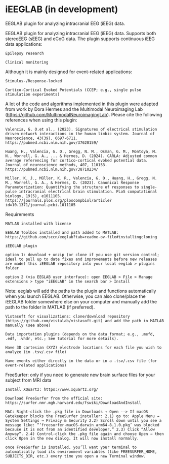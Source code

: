 # iEEGLAB (in development)

EEGLAB plugin for analyzing intracranial EEG (iEEG) data. 

EEGLAB plugin for analyzing intracranial EEG (iEEG) data. Supports both stereoEEG (sEEG) and eCoG data. The plugin supports continuous iEEG data applications:

    Epilepsy research

    Clinical monitoring

Although it is mainly designed for event-related applications:

    Stimulus-/Response-locked

    Cortico-Cortical Evoked Potentials (CCEP; e.g., single pulse stimulation experiments)

A lot of the code and algorithms implemented in this plugin were adapted from work by Dora Hermes and the Multimodal Neuroimaging Lab (https://github.com/MultimodalNeuroimagingLab). Please cite the following references when using this plugin:

    Valencia, G. O.et al., (2023). Signatures of electrical stimulation driven network interactions in the human limbic system. Journal of Neuroscience, 43(39), 6697-6711. https://pubmed.ncbi.nlm.nih.gov/37620159/

    Huang, H., Valencia, G. O., Gregg, N. M., Osman, G. M., Montoya, M. N., Worrell, G. A., ... & Hermes, D. (2024). CARLA: Adjusted common average referencing for cortico-cortical evoked potential data. Journal of neuroscience methods, 407, 110153. https://pubmed.ncbi.nlm.nih.gov/38710234/

    Miller, K. J., Müller, K. R., Valencia, G. O., Huang, H., Gregg, N. M., Worrell, G. A., & Hermes, D. (2023). Canonical Response Parameterization: Quantifying the structure of responses to single-pulse intracranial electrical brain stimulation. PLoS computational biology, 19(5), e1011105. https://journals.plos.org/ploscompbiol/article?id=10.1371/journal.pcbi.1011105

Requirements

    MATLAB installed with license

    EEGLAB Toolbox installed and path added to MATLAB: https://github.com/sccn/eeglab?tab=readme-ov-file#installingcloning

    iEEGLAB plugin

    option 1: download + unzip (or clone if you use git version control; ideal to pull up to date fixes and improvements before new releases are made) this iEEGLAB repository into your local eeglab > plugins folder

    option 2 (via EEGLAB user interface): open EEGLAB > File > Manage extensions > type "iEEGLAB" in the search bar > Install

Note: eeglab will add the paths to the plugin and functions automatically when you launch EEGLAB. Otherwise, you can also clone/place the iEEGLAB folder somewhere else on your computer and manually add the path to the folder in MATLAB (if preferred).

    Vistasoft for visualizations: clone/download repository (https://github.com/vistalab/vistasoft.git) and add the path in MATLAB manually (see above)

    Data importation plugins (depends on the data format; e.g., .mefd, .edf, .vhdr, etc.; See tutorial for more details).

    Have 3D cartesian (XYZ) electrode locations for each file you wish to analyze (in .tsv/.csv file)

    Have events either directly in the data or in a .tsv/.csv file (for event-related applications)

FreeSurfer: only if you need to generate new brain surface files for your subject from MRI data

    Install XQuartz: https://www.xquartz.org/

    Download FreeSurfer from the official site: https://surfer.nmr.mgh.harvard.edu/fswiki/DownloadAndInstall

    MAC: Right-click the .pkg file in Downloads → Open --> If macOS Gatekeeper blocks the FreeSurfer installer: 2.1) go to: Apple Menu → System Settings → Privacy & Security 2.2) Scroll down until you see a message like: “‘freesurfer-macOS-darwin_arm64-8.1.0.pkg’ was blocked because it is not from an identified developer.” 2.3) Click “Allow Anyway”. 2.4) Control-click the .pkg file again and choose Open → then click Open in the new dialog. It will now install normally.

    once FreeSurfer is installed, you’ll want your terminal to automatically load its environment variables (like FREESURFER_HOME, SUBJECTS_DIR, etc.) every time you open a new Terminal window.

